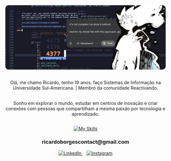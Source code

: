 <div align="center">
  <img src="x.jpg" alt="banner" style="max-width: 100%; border-radius: 10px;">
</div>


##

<section align="center" class="Sobre Mim">
   
   <a>
    Olá, me chamo Ricardo, tenho 19 anos. faço Sistemas de Informação na Universidade Sul-Americana. | Membro da comunidade Reactivando.<br><br>

   Sonho em explorar o mundo, estudar em centros de inovação e criar conexões com pessoas que compartilham a mesma paixão por tecnologia e aprendizado.

   </a>
</section>

<section align="center" class="Tecnologias">
    <h2></h2>
    <div>
      <a href="https://skillicons.dev">
        <img src="https://skillicons.dev/icons?i=java,kotlin,spring,maven,hibernate,postgres,cloudflare,aws,github,git,postman,docker" alt="My Skills">
      </a>
    </div>
    <h3>ricardoborgescontact@gmail.com</h3>

  <div align="center">
  <a href="https://www.linkedin.com/in/ricardo-neres-6048ab247/" target="_blank">
    <img src="https://skillicons.dev/icons?i=linkedin" alt="LinkedIn" />
  </a>
  &nbsp;&nbsp;
  <a href="https://www.instagram.com/9.neres/" target="_blank">
    <img src="https://skillicons.dev/icons?i=instagram" alt="Instagram" />
  </a>
</div>
</section>

<!--
<div>
  <a href="https://github.com/9Neres">
  <div align="center">  
    <img width="49%" height="195px" src="https://github-readme-stats.vercel.app/api?username=9Neres&show_icons=true&count_private=true&hide_border=true&title_color=A9A9A9&icon_color=A9A9A9&text_color=A9A9A9&bg_color=0d1117" alt="" /> 
    <img width="50%" height="195px" src="https://github-readme-stats.vercel.app/api/top-langs/?username=9Neres&layout=compact&hide_border=true&title_color=A9A9A9&text_color=A9A9A9&bg_color=0d1117"/>
  </div> 
</div>
-->
